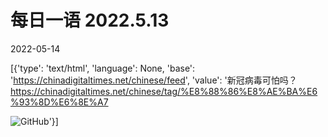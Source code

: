 # 每日一语 2022.5.13

2022-05-14

[{'type': 'text/html', 'language': None, 'base': 'https://chinadigitaltimes.net/chinese/feed', 'value': '新冠病毒可怕吗？https://chinadigitaltimes.net/chinese/tag/%E8%88%86%E8%AE%BA%E6%93%8D%E6%8E%A7

![GitHub](https://chinadigitaltimes.net/chinese/files/2022/05/image-1652512087113.png)'}]